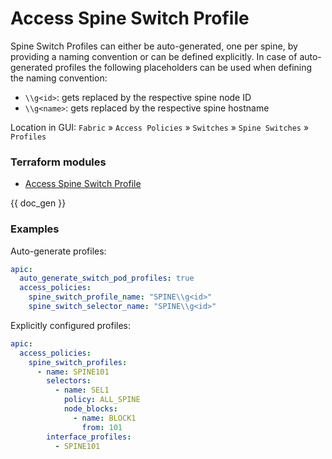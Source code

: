 # Access Spine Switch Profile

Spine Switch Profiles can either be auto-generated, one per spine, by providing a naming convention or can be defined explicitly. In case of auto-generated profiles the following placeholders can be used when defining the naming convention:

* `\\g<id>`: gets replaced by the respective spine node ID
* `\\g<name>`: gets replaced by the respective spine hostname

Location in GUI:
`Fabric` » `Access Policies` » `Switches` » `Spine Switches` » `Profiles`

### Terraform modules

* [Access Spine Switch Profile](https://registry.terraform.io/modules/netascode/access-spine-switch-profile/aci/latest)

{{ doc_gen }}

### Examples

Auto-generate profiles:

```yaml
apic:
  auto_generate_switch_pod_profiles: true
  access_policies:
    spine_switch_profile_name: "SPINE\\g<id>"
    spine_switch_selector_name: "SPINE\\g<id>"
```

Explicitly configured profiles:

```yaml
apic:
  access_policies:
    spine_switch_profiles:
      - name: SPINE101
        selectors:
          - name: SEL1
            policy: ALL_SPINE
            node_blocks:
              - name: BLOCK1
                from: 101
        interface_profiles:
          - SPINE101
```
